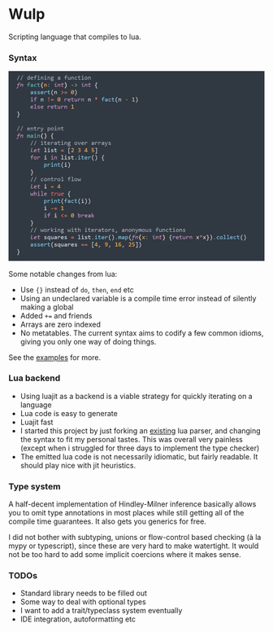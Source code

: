 # Wulp

Scripting language that compiles to lua.

### Syntax

![screenshot](syntax.png)

Some notable changes from lua:

* Use `{}` instead of `do`, `then`, `end` etc
* Using an undeclared variable is a compile time error instead of silently making a global
* Added `+=` and friends
* Arrays are zero indexed
* No metatables. The current syntax aims to codify a few common idioms, giving you only one way of doing things.

See the [examples](wulp) for more.

### Lua backend 
* Using luajit as a backend is a viable strategy for quickly iterating on a language
* Lua code is easy to generate
* Luajit fast
* I started this project by just forking an [existing](https://github.com/sbdchd/luis/) lua parser, and changing the syntax to fit my personal tastes. This was overall very painless (except when i struggled for three days to implement the type checker)
* The emitted lua code is not necessarily idiomatic, but fairly readable. It should play nice with jit heuristics.

### Type system
A half-decent implementation of Hindley-Milner inference basically allows you to omit type annotations in most places while still getting all of the compile time guarantees.
It also gets you generics for free. 

I did not bother with subtyping, unions or flow-control based checking (à la mypy or typescript), since these are very hard to make watertight.
It would not be too hard to add some implicit coercions where it makes sense.


### TODOs
* Standard library needs to be filled out
* Some way to deal with optional types
* I want to add a trait/typeclass system eventually
* IDE integration, autoformatting etc
